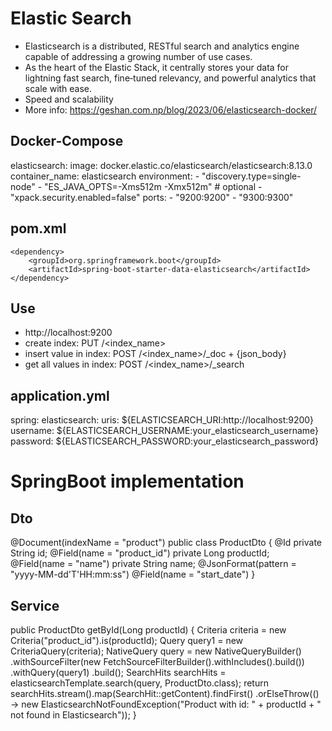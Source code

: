 # Elastic Search
- Elasticsearch is a distributed, RESTful search and analytics engine capable of addressing a growing number of use cases. 
- As the heart of the Elastic Stack, it centrally stores your data for lightning fast search, fine‑tuned relevancy, and powerful analytics that scale with ease.
- Speed and scalability
- More info: https://geshan.com.np/blog/2023/06/elasticsearch-docker/
## Docker-Compose
elasticsearch:
    image: docker.elastic.co/elasticsearch/elasticsearch:8.13.0
    container_name: elasticsearch
    environment:
      - "discovery.type=single-node"
      - "ES_JAVA_OPTS=-Xms512m -Xmx512m" # optional
      - "xpack.security.enabled=false"
    ports:
      - "9200:9200"
      - "9300:9300"
## pom.xml
    <dependency>
        <groupId>org.springframework.boot</groupId>
        <artifactId>spring-boot-starter-data-elasticsearch</artifactId>
    </dependency>
## Use
- http://localhost:9200
- create index: PUT /<index_name>
- insert value in index: POST /<index_name>/_doc + {json_body}
- get all values in index: POST /<index_name>/_search
## application.yml
spring:
  elasticsearch:
    uris: ${ELASTICSEARCH_URI:http://localhost:9200}
    username: ${ELASTICSEARCH_USERNAME:your_elasticsearch_username}
    password: ${ELASTICSEARCH_PASSWORD:your_elasticsearch_password}
# SpringBoot implementation
## Dto
@Document(indexName = "product")
public class ProductDto {
    @Id
    private String id;
    @Field(name = "product_id")
    private Long productId;
    @Field(name = "name")
    private String name;
    @JsonFormat(pattern = "yyyy-MM-dd'T'HH:mm:ss")
    @Field(name = "start_date")
}
## Service
public ProductDto getById(Long productId) {
        Criteria criteria = new Criteria("product_id").is(productId);
        Query query1 = new CriteriaQuery(criteria);
        NativeQuery query = new NativeQueryBuilder()
                .withSourceFilter(new FetchSourceFilterBuilder().withIncludes().build())
                .withQuery(query1)
                .build();
        SearchHits<ProductDto> searchHits = elasticsearchTemplate.search(query, ProductDto.class);
        return searchHits.stream().map(SearchHit::getContent).findFirst()
                .orElseThrow(() -> new ElasticsearchNotFoundException("Product with id: " + productId + " not found in Elasticsearch"));
    }